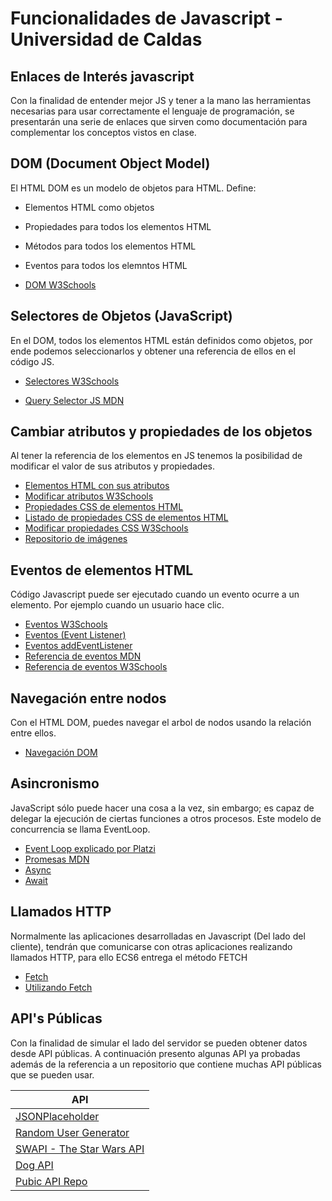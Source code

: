 # Funcionalidades de Javascript - Universidad de Caldas

## Enlaces de Interés javascript

Con la finalidad de entender mejor JS y tener a la mano las herramientas necesarias para usar correctamente el lenguaje de programación, se presentarán una serie de enlaces que sirven como documentación para complementar los conceptos vistos en clase.

## DOM (Document Object Model)

El HTML DOM es un modelo de objetos para HTML. Define:

- Elementos HTML como objetos
- Propiedades para todos los elementos HTML
- Métodos para todos los elementos HTML
- Eventos para todos los elemntos HTML

- [DOM W3Schools](https://www.w3schools.com/js/js_htmldom.asp)

## Selectores de Objetos (JavaScript)

En el DOM, todos los elementos HTML están definidos como objetos, por ende podemos seleccionarlos y obtener una referencia de ellos en el código JS.  

- [Selectores W3Schools](https://www.w3schools.com/js/js_htmldom_methods.asp)

- [Query Selector JS MDN](https://developer.mozilla.org/es/docs/Web/API/Document/querySelector)

## Cambiar atributos y propiedades de los objetos

Al tener la referencia de los elementos en JS tenemos la posibilidad de modificar el valor de sus atributos y propiedades.

- [Elementos HTML con sus atributos](https://developer.mozilla.org/es/docs/Web/HTML)
- [Modificar atributos W3Schools](https://www.w3schools.com/js/js_htmldom_html.asp)
- [Propiedades CSS de elementos HTML](https://developer.mozilla.org/en-US/docs/Learn/CSS)
- [Listado de propiedades CSS de elementos HTML](http://www.sitestepper.be/en/css-properties-to-javascript-properties-reference-list.htm)
- [Modificar propiedades CSS W3Schools](https://w3schools.com/js/js_htmldom_css.asp)
- [Repositorio de imágenes](https://imgur.com)

## Eventos de elementos HTML

Código Javascript puede ser ejecutado cuando un evento ocurre a un elemento. Por ejemplo cuando un usuario hace clic.

- [Eventos W3Schools](https://www.w3schools.com/js/js_htmldom_events.asp)
- [Eventos (Event Listener)](https://www.w3schools.com/js/js_htmldom_eventlistener.asp)
- [Eventos addEventListener](https://developer.mozilla.org/es/docs/Web/API/EventTarget/addEventListener)
- [Referencia de eventos MDN](https://developer.mozilla.org/es/docs/Web/Events)
- [Referencia de eventos W3Schools](https://www.w3schools.com/jsref/dom_obj_event.asp)

## Navegación entre nodos

Con el HTML DOM, puedes navegar el arbol de nodos usando la relación entre ellos.

- [Navegación DOM](https://www.w3schools.com/js/js_htmldom_navigation.asp)

## Asincronismo

JavaScript sólo puede hacer una cosa a la vez, sin embargo; es capaz de delegar la ejecución de ciertas funciones a otros procesos. Este modelo de concurrencia se llama EventLoop.

- [Event Loop explicado por Platzi](https://platzi.com/clases/1339-fundamentos-javascript/12957-como-funciona-el-asincronismo-en-javascript/)
- [Promesas MDN](https://developer.mozilla.org/es/docs/Web/JavaScript/Referencia/Objetos_globales/Promise)
- [Async](https://developer.mozilla.org/es/docs/Web/JavaScript/Referencia/Sentencias/funcion_asincrona)
- [Await](https://developer.mozilla.org/es/docs/Web/JavaScript/Referencia/Operadores/await)

## Llamados HTTP

Normalmente las aplicaciones desarrolladas en Javascript (Del lado del cliente), tendrán que comunicarse con otras aplicaciones realizando llamados HTTP, para ello ECS6 entrega el método FETCH

- [Fetch](https://developer.mozilla.org/es/docs/Web/API/Fetch_API)
- [Utilizando Fetch](https://developer.mozilla.org/es/docs/Web/API/Fetch_API/Utilizando_Fetch)

## API's Públicas

Con la finalidad de simular el lado del servidor se pueden obtener datos desde API públicas. A continuación presento algunas API ya probadas además de la referencia a un repositorio que contiene muchas API públicas que se pueden usar.

| API           |
|---------------|
|[JSONPlaceholder](https://jsonplaceholder.typicode.com)|
|[Random User Generator](https://randomuser.me/)|
|[SWAPI - The Star Wars API](https://swapi.co/)|
|[Dog API](https://dog.ceo/dog-api/)|
|[Pubic API Repo](https://github.com/public-apis/public-apis)|
